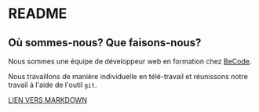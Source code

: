 # README


## Où sommes-nous? Que faisons-nous?

Nous sommes une équipe de développeur web en formation chez [BeCode](https://becode.org/). 

Nous travaillons de manière individuelle en télé-travail et réunissons notre travail à l'aide de l'outil `git`.

[LIEN VERS MARKDOWN](markdown.md)